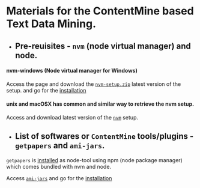 # Materials for the ContentMine based Text Data Mining.

* ## Pre-reuisites - `nvm` (node virtual manager) and node.

#### nvm-windows (Node virtual manager for Windows)

Access the page and download the [`nvm-setup.zip`](https://github.com/coreybutler/nvm-windows/releases) latest version of the setup.
 and go for the [installation](https://github.com/petermr/tigr2ess/edit/master/installation/INSTALLATION.md)

#### unix and macOSX has common and similar way to retrieve the nvm setup.

Access and download latest version of the [`nvm`](https://raw.githubusercontent.com/creationix/nvm/v0.30.1/install.sh) setup. 

* ## List of softwares or `ContentMine` tools/plugins - `getpapers` and `ami-jars`.

`getpapers` is [installed](https://github.com/petermr/tigr2ess/edit/master/installation/INSTALLATION.md) as node-tool using npm (node package manager) which comes bundled with nvm and node.

Access [`ami-jars`](https://github.com/petermr/ami-jars.git) and go for the [installation](https://github.com/petermr/tigr2ess/edit/master/installation/INSTALLATION.md)


